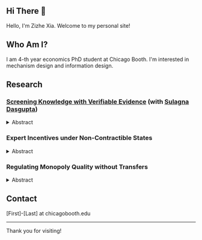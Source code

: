 ## Hi There 👋

Hello, I'm Zizhe Xia. Welcome to my personal site!

## Who Am I?

I am 4-th year economics PhD student at Chicago Booth. I'm interested in mechanism design and information design.

## Research

### **[Screening Knowledge with Verifiable Evidence](https://github.com/zizhe-xia/zizhe-xia/raw/main/assets/Hiring_with_Evidence_Feb2025.pdf)** (with [Sulagna Dasgupta](https://sites.google.com/view/sulagna)) 
<details>
    <summary>Abstract</summary>
    A principal seeks to screen an agent based on his demonstrable knowledge of a subject
     matter, modeled as a binary state. The agent learns about the state through two kinds of
    opposing verifiable signals, each kind providing evidence in favor of one of the states. A good
    quality agent has an evidence structure which is more informative than a bad quality one. In
    a symmetric setting, we show that under the optimal test, regardless of whether the agent can
    predict the state correctly, he is failed if the amount of evidence he is able to show is below a
    threshold. Conditional on providing evidence above this threshold, the agent is passed based on
    a simple True-False test – i.e., if and only if he gives the correct answer. We see this result as
    rationalizing a common test structure where test-takers are given credit for giving the correct
    answer only if they show a minimal amount of data, arguments, or steps, in support of their
    answer. We prove the results by identifying a connection to the optimal transport problem and
    leveraging it to show the existence of an appropriate virtual value function.
</details>
   
### **Expert Incentives under Non-Contractible States**
<details>
    <summary>Abstract</summary>
    I study whether and which expert incentives can be provided at what
    cost when the states of the world become non-contractible, but there
    is some noisy observation about the states that can be contracted
    upon. A principal hires an agent to acquire costly information about
    the states, but it is not possible to pay the agent based on the realized
    states. Instead, the principal has access to a noisy (Blackwell) experiment
    about the states, and can pay bonuses based on its realization. I
    completely characterize what the principal can incentivize the agent
    to learn, and how to design contracts to minimize the costs to provide
    such incentives. I then study which contractible information is better
    at incentive provision. Under ex ante IR, the principal can achieve
    the first best cost, regardless of how noisy her information is. Under
    interim IR, only qualitative information matters for costs. Under
    ex post IR, quantitative information matters. I characterize novel
    orders that compare experiments based on their ability to provide
    incentives.
</details> 

### **Regulating Monopoly Quality without Transfers**
<details>
    <summary>Abstract</summary>
    I study the extent to which a regulator can correct monopolistic distortions 
    using quality and coverage regulations in the presence of asymmetric cost 
    information. I characterize the optimal regulations that maximize the weighted 
    surplus. When the monopolist tends to be inefficient, the optimal regulations 
    entail setting a minimum quality standard (MQS) coupled with the universal coverage 
    requirement. The monopolist is required to either provide some minimum quality to all 
    consumers with the possibility to sell premium services at higher prices, or leave the 
    market completely.When the monopolist tends to be efficient, the optimal regulations 
    set a quality cap for certain types. The monopolist is asked to either provide the 
    maximum quality for all consumers, or he is not allowed to serve qualities above a certain 
    level. If the regulator places enough welfare weight on monopoly profits, it is optimal 
    to impose no regulation. In general, the optimal regulations feature both an MQS and a quality 
    cap, and can be implemented with a regulatory menu offering at most three options. Additionally, 
    I show that the regulator grants more flexibility to the monopolist as the welfare weight on 
    monopoly profits increases. 
</details> 

## Contact

[First]-[Last] at chicagobooth.edu

---

Thank you for visiting!
